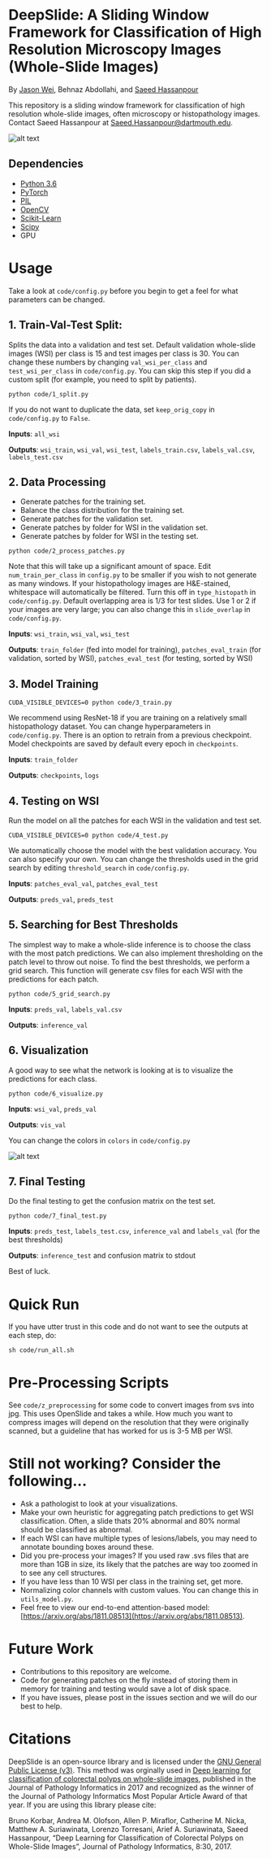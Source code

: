 # DeepSlide: A Sliding Window Framework for Classification of High Resolution Microscopy Images (Whole-Slide Images)

By [Jason Wei](https://jasonwei20.github.io), Behnaz Abdollahi, and [Saeed Hassanpour](https://hassanpourlab.com)

This repository is a sliding window framework for classification of high resolution whole-slide images, often microscopy or histopathology images. Contact Saeed Hassanpour at [Saeed.Hassanpour@dartmouth.edu](Saeed.Hassanpour@dartmouth.edu).

![alt text](figures/figure-2-color.jpeg)

## Dependencies
- [Python 3.6](https://www.anaconda.com/download/#macos)
- [PyTorch](https://pytorch.org/)
- [PIL](https://pillow.readthedocs.io/en/5.3.x/)
- [OpenCV](https://opencv.org/)
- [Scikit-Learn](https://scikit-learn.org/stable/install.html)
- [Scipy](https://www.scipy.org/)
- GPU

# Usage

Take a look at `code/config.py` before you begin to get a feel for what parameters can be changed.

## 1. Train-Val-Test Split:

Splits the data into a validation and test set. Default validation whole-slide images (WSI) per class is 15 and test images per class is 30. You can change these numbers by changing `val_wsi_per_class` and `test_wsi_per_class` in `code/config.py`. You can skip this step if you did a custom split (for example, you need to split by patients).

```
python code/1_split.py
```

If you do not want to duplicate the data, set `keep_orig_copy` in `code/config.py` to `False`.

**Inputs**: `all_wsi`

**Outputs**: `wsi_train`, `wsi_val`, `wsi_test`, `labels_train.csv`, `labels_val.csv`, `labels_test.csv`



## 2. Data Processing

- Generate patches for the training set.
- Balance the class distribution for the training set.
- Generate patches for the validation set.
- Generate patches by folder for WSI in the validation set.
- Generate patches by folder for WSI in the testing set.

```
python code/2_process_patches.py
```

Note that this will take up a significant amount of space. Edit `num_train_per_class` in `config.py` to be smaller if you wish to not generate as many windows. If your histopathology images are H&E-stained, whitespace will automatically be filtered. Turn this off in `type_histopath` in `code/config.py`. Default overlapping area is 1/3 for test slides. Use 1 or 2 if your images are very large; you can also change this in `slide_overlap` in `code/config.py`.

**Inputs**: `wsi_train`, `wsi_val`, `wsi_test`

**Outputs**: `train_folder` (fed into model for training), `patches_eval_train` (for validation, sorted by WSI), `patches_eval_test` (for testing, sorted by WSI)



## 3. Model Training

```
CUDA_VISIBLE_DEVICES=0 python code/3_train.py
```

We recommend using ResNet-18 if you are training on a relatively small histopathology dataset. You can change hyperparameters in `code/config.py`. There is an option to retrain from a previous checkpoint. Model checkpoints are saved by default every epoch in `checkpoints`.

**Inputs**: `train_folder`

**Outputs**: `checkpoints`, `logs`



## 4. Testing on WSI

Run the model on all the patches for each WSI in the validation and test set.

```
CUDA_VISIBLE_DEVICES=0 python code/4_test.py
```

We automatically choose the model with the best validation accuracy. You can also specify your own. You can change the thresholds used in the grid search by editing `threshold_search` in `code/config.py`.

**Inputs**: `patches_eval_val`, `patches_eval_test`

**Outputs**: `preds_val`, `preds_test`



## 5. Searching for Best Thresholds

The simplest way to make a whole-slide inference is to choose the class with the most patch predictions. We can also implement thresholding on the patch level to throw out noise. To find the best thresholds, we perform a grid search. This function will generate csv files for each WSI with the predictions for each patch.

```
python code/5_grid_search.py
```

**Inputs**: `preds_val`, `labels_val.csv`

**Outputs**: `inference_val`



## 6. Visualization

A good way to see what the network is looking at is to visualize the predictions for each class.

```
python code/6_visualize.py
```

**Inputs**: `wsi_val`, `preds_val`

**Outputs**: `vis_val`

You can change the colors in `colors` in `code/config.py`

![alt text](figures/sample.jpeg)


## 7. Final Testing

Do the final testing to get the confusion matrix on the test set.

```
python code/7_final_test.py
```

**Inputs**: `preds_test`, `labels_test.csv`, `inference_val` and `labels_val` (for the best thresholds)

**Outputs**: `inference_test` and confusion matrix to stdout

Best of luck.

# Quick Run

If you have utter trust in this code and do not want to see the outputs at each step, do:
```
sh code/run_all.sh
```


# Pre-Processing Scripts

See `code/z_preprocessing` for some code to convert images from svs into jpg. This uses OpenSlide and takes a while. How much you want to compress images will depend on the resolution that they were originally scanned, but a guideline that has worked for us is 3-5 MB per WSI.


# Still not working? Consider the following...

- Ask a pathologist to look at your visualizations.
- Make your own heuristic for aggregating patch predictions to get WSI classification. Often, a slide thats 20% abnormal and 80% normal should be classified as abnormal.
- If each WSI can have multiple types of lesions/labels, you may need to annotate bounding boxes around these.
- Did you pre-process your images? If you used raw .svs files that are more than 1GB in size, its likely that the patches are way too zoomed in to see any cell structures.
- If you have less than 10 WSI per class in the training set, get more.
- Normalizing color channels with custom values. You can change this in `utils_model.py`.
- Feel free to view our end-to-end attention-based model: [https://arxiv.org/abs/1811.08513](https://arxiv.org/abs/1811.08513).

# Future Work

- Contributions to this repository are welcome. 
- Code for generating patches on the fly instead of storing them in memory for training and testing would save a lot of disk space.
- If you have issues, please post in the issues section and we will do our best to help.

# Citations

DeepSlide is an open-source library and is licensed under the [GNU General Public License (v3)](https://www.gnu.org/licenses/gpl-3.0.en.html). This method was orginally used in [Deep learning for classification of colorectal polyps on whole-slide images](http://www.jpathinformatics.org/article.asp?issn=2153-3539;year=2017;volume=8;issue=1;spage=30;epage=30;aulast=Korbar), published in the Journal of Pathology Informatics in 2017 and recognized as the winner of the Journal of Pathology Informatics Most Popular Article Award of that year. If you are using this library please cite:


Bruno Korbar, Andrea M. Olofson, Allen P. Miraflor, Catherine M. Nicka, Matthew A. Suriawinata, Lorenzo Torresani, Arief A. Suriawinata, Saeed Hassanpour, “Deep Learning for Classification of Colorectal Polyps on Whole-Slide Images”, Journal of Pathology Informatics, 8:30, 2017.

